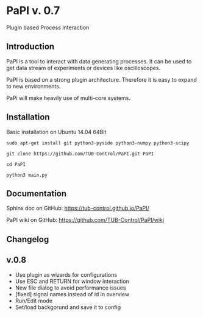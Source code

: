 PaPI v. 0.7
==================

Plugin based Process Interaction

Introduction
------
PaPI is a tool to interact with data generating processes. It can be used to get data stream of experiments or devices
like oscilloscopes.

PaPI is based on a strong plugin architecture. Therefore it is easy to expand to new environments.

PaPi will make heavily use of multi-core systems.

Installation
------
Basic installation on Ubuntu 14.04 64Bit

`sudo apt-get install git python3-pyside python3-numpy python3-scipy`

`git clone https://github.com/TUB-Control/PaPI.git PaPI`

`cd PaPI`

`python3 main.py`


Documentation
------

Sphinx doc on GitHub: https://tub-control.github.io/PaPI/

PaPI wiki on GitHub: https://github.com/TUB-Control/PaPI/wiki


Changelog
------

v.0.8
---

* Use plugin as wizards for configurations
* Use ESC and RETURN for window interaction
* New file dialog to avoid performance issues
* [fixed] signal names instead of id in overview
* Run/Edit mode
* Set/load backgorund and save it to config